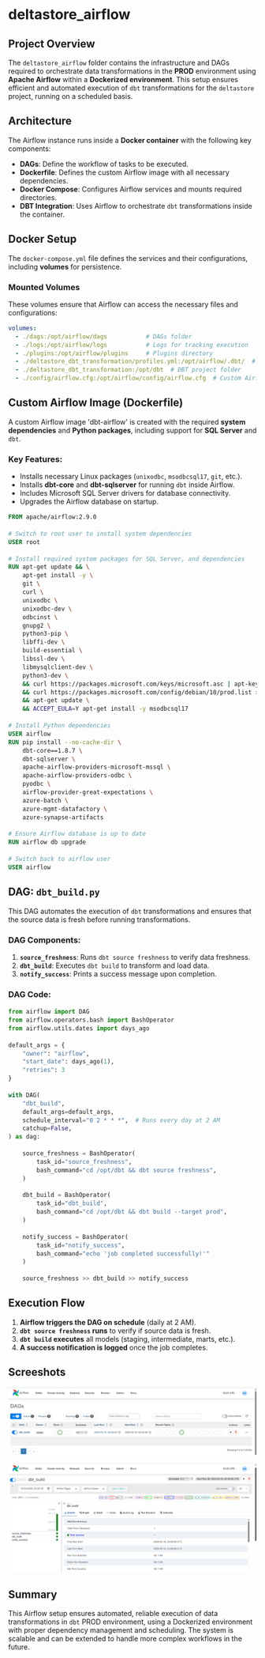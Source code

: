 # deltastore_airflow

## Project Overview
The `deltastore_airflow` folder contains the infrastructure and DAGs required to orchestrate data transformations in the **PROD** environment using **Apache Airflow** within a **Dockerized environment**. This setup ensures efficient and automated execution of `dbt` transformations for the `deltastore` project, running on a scheduled basis.

## Architecture
The Airflow instance runs inside a **Docker container** with the following key components:
- **DAGs**: Define the workflow of tasks to be executed.
- **Dockerfile**: Defines the custom Airflow image with all necessary dependencies.
- **Docker Compose**: Configures Airflow services and mounts required directories.
- **DBT Integration**: Uses Airflow to orchestrate `dbt` transformations inside the container.

## Docker Setup
The `docker-compose.yml` file defines the services and their configurations, including **volumes** for persistence.

### Mounted Volumes
These volumes ensure that Airflow can access the necessary files and configurations:
```yaml
volumes:
  - ./dags:/opt/airflow/dags           # DAGs folder
  - ./logs:/opt/airflow/logs           # Logs for tracking execution
  - ./plugins:/opt/airflow/plugins     # Plugins directory
  - ./deltastore_dbt_transformation/profiles.yml:/opt/airflow/.dbt/  # DBT profile for connection
  - ./deltastore_dbt_transformation:/opt/dbt  # DBT project folder
  - ./config/airflow.cfg:/opt/airflow/config/airflow.cfg  # Custom Airflow configuration
```

## Custom Airflow Image (Dockerfile)
A custom Airflow image 'dbt-airflow' is created with the required **system dependencies** and **Python packages**, including support for **SQL Server** and `dbt`.

### Key Features:
- Installs necessary Linux packages (`unixodbc`, `msodbcsql17`, `git`, etc.).
- Installs **dbt-core** and **dbt-sqlserver** for running `dbt` inside Airflow.
- Includes Microsoft SQL Server drivers for database connectivity.
- Upgrades the Airflow database on startup.

```dockerfile
FROM apache/airflow:2.9.0

# Switch to root user to install system dependencies
USER root

# Install required system packages for SQL Server, and dependencies
RUN apt-get update && \
    apt-get install -y \
    git \
    curl \
    unixodbc \
    unixodbc-dev \
    odbcinst \
    gnupg2 \
    python3-pip \
    libffi-dev \
    build-essential \
    libssl-dev \
    libmysqlclient-dev \
    python3-dev \
    && curl https://packages.microsoft.com/keys/microsoft.asc | apt-key add - \
    && curl https://packages.microsoft.com/config/debian/10/prod.list > /etc/apt/sources.list.d/mssql-release.list \
    && apt-get update \
    && ACCEPT_EULA=Y apt-get install -y msodbcsql17

# Install Python dependencies
USER airflow
RUN pip install --no-cache-dir \
    dbt-core==1.8.7 \
    dbt-sqlserver \
    apache-airflow-providers-microsoft-mssql \
    apache-airflow-providers-odbc \
    pyodbc \
    airflow-provider-great-expectations \
    azure-batch \
    azure-mgmt-datafactory \
    azure-synapse-artifacts

# Ensure Airflow database is up to date
RUN airflow db upgrade

# Switch back to airflow user
USER airflow
```

## DAG: `dbt_build.py`
This DAG automates the execution of `dbt` transformations and ensures that the source data is fresh before running transformations.

### DAG Components:
1. **`source_freshness`**: Runs `dbt source freshness` to verify data freshness.
2. **`dbt_build`**: Executes `dbt build` to transform and load data.
3. **`notify_success`**: Prints a success message upon completion.

### DAG Code:
```python
from airflow import DAG
from airflow.operators.bash import BashOperator
from airflow.utils.dates import days_ago

default_args = {
    "owner": "airflow",
    "start_date": days_ago(1),
    "retries": 3
}

with DAG(
    "dbt_build",
    default_args=default_args,
    schedule_interval="0 2 * * *",  # Runs every day at 2 AM
    catchup=False,
) as dag:

    source_freshness = BashOperator(
        task_id="source_freshness",
        bash_command="cd /opt/dbt && dbt source freshness",
    )
    
    dbt_build = BashOperator(
        task_id="dbt_build",
        bash_command="cd /opt/dbt && dbt build --target prod",
    )

    notify_success = BashOperator(
        task_id="notify_success",
        bash_command="echo 'job completed successfully!'"
    )

    source_freshness >> dbt_build >> notify_success
```

## Execution Flow
1. **Airflow triggers the DAG on schedule** (daily at 2 AM).
2. **`dbt source freshness` runs** to verify if source data is fresh.
3. **`dbt build` executes** all models (staging, intermediate, marts, etc.).
4. **A success notification is logged** once the job completes.

## Screeshots
![alt text](airflow_dag.png)

![alt text](airflow_dag_jobs.png)
## Summary
This Airflow setup ensures automated, reliable execution of data transformations in `dbt` PROD environment, using a Dockerized environment with proper dependency management and scheduling. The system is scalable and can be extended to handle more complex workflows in the future.

